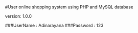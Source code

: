 #User online shopping system using PHP and MySQL database

version: 1.0.0

###UserName : Adinarayana
###Password : 123
